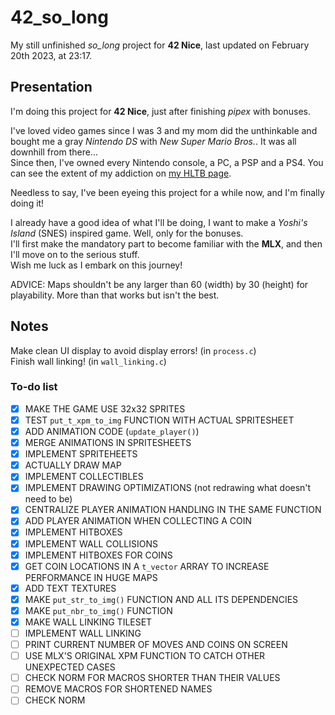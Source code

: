# 42_so_long

My still unfinished *so_long* project for **42 Nice**, last updated on February 20th 2023, at 23:17.

## Presentation

I'm doing this project for **42 Nice**, just after finishing *pipex* with bonuses.

I've loved video games since I was 3 and my mom did the unthinkable and bought me a gray *Nintendo DS* with *New Super Mario Bros.*. It was all downhill from there...  
Since then, I've owned every Nintendo console, a PC, a PSP and a PS4. You can see the extent of my addiction on [my HLTB page].

[my HLTB page]: https://howlongtobeat.com/user/SCOUNDREL

Needless to say, I've been eyeing this project for a while now, and I'm finally doing it!

I already have a good idea of what I'll be doing, I want to make a *Yoshi's Island* (SNES) inspired game. Well, only for the bonuses.  
I'll first make the mandatory part to become familiar with the **MLX**, and then I'll move on to the serious stuff.  
Wish me luck as I embark on this journey!

ADVICE: Maps shouldn't be any larger than 60 (width) by 30 (height) for playability. More than that works but isn't the best.

## Notes

Make clean UI display to avoid display errors! (in `process.c`)  
Finish wall linking! (in `wall_linking.c`)

### To-do list

- [x] MAKE THE GAME USE 32x32 SPRITES
- [x] TEST `put_t_xpm_to_img` FUNCTION WITH ACTUAL SPRITESHEET
- [x] ADD ANIMATION CODE (`update_player()`)
- [x] MERGE ANIMATIONS IN SPRITESHEETS
- [x] IMPLEMENT SPRITEHEETS
- [x] ACTUALLY DRAW MAP
- [x] IMPLEMENT COLLECTIBLES
- [x] IMPLEMENT DRAWING OPTIMIZATIONS (not redrawing what doesn't need to be)
- [x] CENTRALIZE PLAYER ANIMATION HANDLING IN THE SAME FUNCTION
- [x] ADD PLAYER ANIMATION WHEN COLLECTING A COIN
- [x] IMPLEMENT HITBOXES
- [x] IMPLEMENT WALL COLLISIONS
- [x] IMPLEMENT HITBOXES FOR COINS
- [x] GET COIN LOCATIONS IN A `t_vector` ARRAY TO INCREASE PERFORMANCE IN HUGE MAPS
- [x] ADD TEXT TEXTURES
- [x] MAKE `put_str_to_img()` FUNCTION AND ALL ITS DEPENDENCIES
- [x] MAKE `put_nbr_to_img()` FUNCTION
- [x] MAKE WALL LINKING TILESET
- [ ] IMPLEMENT WALL LINKING
- [ ] PRINT CURRENT NUMBER OF MOVES AND COINS ON SCREEN
- [ ] USE MLX'S ORIGINAL XPM FUNCTION TO CATCH OTHER UNEXPECTED CASES
- [ ] CHECK NORM FOR MACROS SHORTER THAN THEIR VALUES
- [ ] REMOVE MACROS FOR SHORTENED NAMES
- [ ] CHECK NORM
